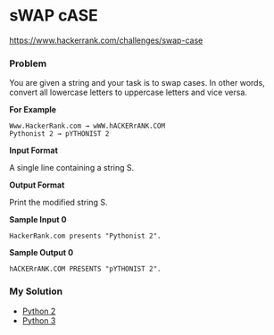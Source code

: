 # sWAP cASE

https://www.hackerrank.com/challenges/swap-case

### Problem

You are given a string and your task is to swap cases. In other words, convert all lowercase letters to uppercase letters and vice versa.

**For Example** 

```
Www.HackerRank.com → wWW.hACKERrANK.COM
Pythonist 2 → pYTHONIST 2
```

**Input Format**

A single line containing a string S.

**Output Format**

Print the modified string S.

**Sample Input 0**

```
HackerRank.com presents "Pythonist 2".
````

**Sample Output 0**

```
hACKERrANK.COM PRESENTS "pYTHONIST 2".
```

### My Solution

- [Python 2](python2.py)
- [Python 3](python3.py)